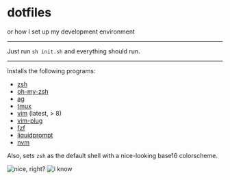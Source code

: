 # dotfiles
or how I set up my development environment

---

Just run `sh init.sh` and everything should run.

---

Installs the following programs:
- [zsh](https://github.com/robbyrussell/oh-my-zsh/wiki/Installing-ZSH)
- [oh-my-zsh](http://ohmyz.sh/)
- [ag](https://github.com/ggreer/the_silver_searcher)
- [tmux](https://github.com/tmux/tmux/wiki)
- [vim](https://github.com/vim/vim) (latest, > 8)
- [vim-plug](https://github.com/junegunn/vim-plug)
- [fzf](https://github.com/junegunn/fzf)
- [liquidprompt](https://github.com/nojhan/liquidprompt)
- [nvm](https://github.com/creationix/nvm)

Also, sets `zsh` as the default shell with a nice-looking base16 colorscheme.

![nice, right?](https://user-images.githubusercontent.com/15201480/34921360-a2d2f174-f946-11e7-9a69-c7180fbd5bc9.png)
![i know](https://user-images.githubusercontent.com/15201480/34921365-ba610f6a-f946-11e7-88b4-fed95c0711f6.png)

